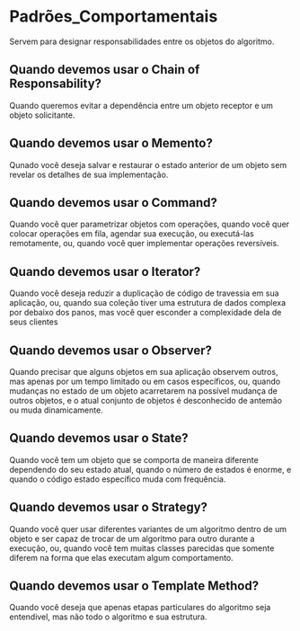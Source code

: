 # Padrões_Comportamentais
Servem para designar responsabilidades entre os objetos do algoritmo.

## Quando devemos usar o Chain of Responsability? 
Quando queremos evitar a dependência entre um objeto receptor e um objeto solicitante.

## Quando devemos usar o Memento?
Qunado você deseja salvar e restaurar o estado anterior de um objeto sem revelar os detalhes de sua implementação.
 
## Quando devemos usar o Command?
Quando você quer parametrizar objetos com operações, quando você quer colocar operações em fila, agendar sua execução, ou executá-las remotamente, ou, quando você quer implementar operações reversíveis. 

## Quando devemos usar o Iterator?
Quando você deseja reduzir a duplicação de código de travessia em sua aplicação, ou, quando sua coleção tiver uma estrutura de dados complexa por debaixo dos panos, mas você quer esconder a complexidade dela de seus clientes

## Quando devemos usar o Observer?
Quando precisar que alguns objetos em sua aplicação observem outros, mas apenas por um tempo limitado ou em casos específicos, ou, quando mudanças no estado de um objeto acarretarem na possível mudança de outros objetos, e o atual conjunto de objetos é desconhecido de antemão ou muda dinamicamente.

## Quando devemos usar o State?
Quando você tem um objeto que se comporta de maneira diferente dependendo do seu estado atual, quando o número de estados é enorme, e quando o código estado específico muda com frequência.

## Quando devemos usar o Strategy?
Quando você quer usar diferentes variantes de um algoritmo dentro de um objeto e ser capaz de trocar de um algoritmo para outro durante a execução, ou, quando você tem muitas classes parecidas que somente diferem na forma que elas executam algum comportamento.

## Quando devemos usar o Template Method?
Quando você deseja que apenas etapas particulares do algoritmo seja entendivel, mas não todo o algoritmo e sua estrutura.
